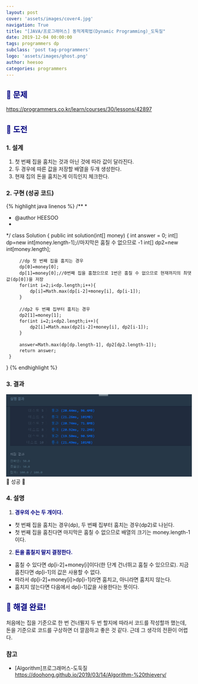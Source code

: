 ```yaml
---
layout: post
cover: 'assets/images/cover4.jpg'
navigation: True
title: "[JAVA/프로그래머스] 동적계획법(Dynamic Programming)_도둑질"
date: 2019-12-04 00:00:00
tags: programmers dp
subclass: 'post tag-programmers'
logo: 'assets/images/ghost.png'
author: heesoo
categories: programmers
---
```

## <span style="color:navy">👀 문제</span>
<https://programmers.co.kr/learn/courses/30/lessons/42897>

## <span style="color:navy">👊 도전</span>

### 1. 설계
1. 첫 번째 집을 훔치는 것과 아닌 것에 따라 값이 달라진다.
2. 두 경우에 따른 값을 저장할 배열을 두개 생성한다.
3. 현재 집의 돈을 훔치는게 이득인지 체크한다.

### 2. 구현 (성공 코드)
{% highlight java linenos %}
/**
 *
 * @author HEESOO
 *
 */
 class Solution {
     public int solution(int[] money) {
         int answer = 0;
         int[] dp=new int[money.length-1];//마지막은 훔칠 수 없으므로 -1
         int[] dp2=new int[money.length];

         //dp 첫 번째 집을 훔치는 경우
         dp[0]=money[0];
         dp[1]=money[0];//0번째 집을 훔쳤으므로 1번은 훔칠 수 없으므로 현재까지의 최댓값(dp[0])을 저장
         for(int i=2;i<dp.length;i++){
             dp[i]=Math.max(dp[i-2]+money[i], dp[i-1]);
         }

         //dp2 두 번쨰 집부터 훔치는 경우
         dp2[1]=money[1];
         for(int i=2;i<dp2.length;i++){
             dp2[i]=Math.max(dp2[i-2]+money[i], dp2[i-1]);
         }

         answer=Math.max(dp[dp.length-1], dp2[dp2.length-1]);
         return answer;
     }
 }
{% endhighlight %}

### 3. 결과
![실행결과](./assets/images/191204_1.PNG)
🤟 성공 🤟

### 4. 설명
1. **<span style="color:navy">경우의 수는 두 개이다.</span>**  
- 첫 번째 집을 훔치는 경우(dp), 두 번째 집부터 훔치는 경우(dp2)로 나뉜다.
- 첫 번째 집을 훔친다면 마지막은 훔칠 수 없으므로 배열의 크기는 money.length-1이다.
2. **<span style="color:navy">돈을 훔칠지 말지 결정한다.</span>**  
- 훔칠 수 있다면 dp[i-2]+money[i]이다(한 단계 건너뛰고 훔칠 수 있으므로). 지금 훔친다면 dp[i-1]의 값은 사용할 수 없다.
- 따라서 dp[i-2]+money[i]>dp[i-1]라면 훔치고, 아니라면 훔치지 않는다.
- 훔치지 않는다면 다음에서 dp[i-1]값을 사용한다는 뜻이다.

## <span style="color:navy">👏 해결 완료!</span>
처음에는 집을 기준으로 한 번 건너뛸지 두 번 할지에 따라서 코드를 작성할까 했는데, 돈을 기준으로 코드를 구상하면 더 깔끔하고 좋은 것 같다. 근데 그 생각의 전환이 어렵다.

### 참고
- [Algorithm]프로그래머스-도둑질 <https://doohong.github.io/2019/03/14/Algorithm-%20thievery/>
